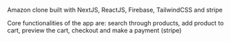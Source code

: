 Amazon clone built with NextJS, ReactJS, Firebase, TailwindCSS and stripe

Core functionalities of the app are: search through products, add product to cart, preview the cart, checkout and make a payment (stripe)
